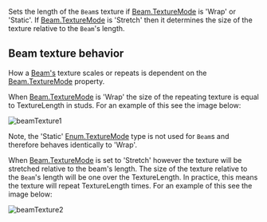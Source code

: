 Sets the length of the `Beam`s texture if [Beam.TextureMode](https://developer.roblox.com/api-reference/property/Beam/TextureMode) is 'Wrap' or 'Static'. If [Beam.TextureMode](https://developer.roblox.com/api-reference/property/Beam/TextureMode) is 'Stretch' then it determines the size of the texture relative to the `Beam`'s length.

## Beam texture behavior

How a [Beam's](https://developer.roblox.com/api-reference/class/Beam) texture scales or repeats is dependent on the [Beam.TextureMode](https://developer.roblox.com/api-reference/property/Beam/TextureMode) property.

When [Beam.TextureMode](https://developer.roblox.com/api-reference/property/Beam/TextureMode) is 'Wrap' the size of the repeating texture is equal to TextureLength in studs. For an example of this see the image below:

![beamTexture1][1]

Note, the 'Static' [Enum.TextureMode](https://developer.roblox.com/search#stq=TextureMode) type is not used for `Beam`s and therefore behaves identically to 'Wrap'.

When [Beam.TextureMode](https://developer.roblox.com/api-reference/property/Beam/TextureMode) is set to 'Stretch' however the texture will be stretched relative to the beam's length. The size of the texture relative to the `Beam`'s length will be one over the TextureLength. In practice, this means the texture will repeat TextureLength times. For an example of this see the image below:

![beamTexture2][2]

[1]: https://developer.roblox.com/assets/blt92742bad209f4935/beamTexture.gif

[2]: https://developer.roblox.com/assets/blt034506939f5674b3/beamTexture2.gif